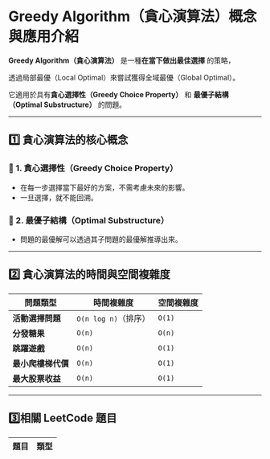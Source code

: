 # Greedy Algorithm（貪心演算法）概念與應用介紹

**Greedy Algorithm（貪心演算法）** 是一種**在當下做出最佳選擇** 的策略，

透過局部最優（Local Optimal）來嘗試獲得全域最優（Global Optimal）。

它適用於具有**貪心選擇性（Greedy Choice Property）** 和 **最優子結構（Optimal Substructure）** 的問題。

---

## **1️⃣ 貪心演算法的核心概念**
### **🔹 1. 貪心選擇性（Greedy Choice Property）**
- 在每一步選擇當下最好的方案，不需考慮未來的影響。
- 一旦選擇，就不能回溯。

### **🔹 2. 最優子結構（Optimal Substructure）**
- 問題的最優解可以透過其子問題的最優解推導出來。

---

## **2️⃣ 貪心演算法的時間與空間複雜度**
| **問題類型** | **時間複雜度** | **空間複雜度** |
|-------------|-------------|-------------|
| **活動選擇問題** | `O(n log n)`（排序） | `O(1)` |
| **分發糖果** | `O(n)` | `O(n)` |
| **跳躍遊戲** | `O(n)` | `O(1)` |
| **最小爬樓梯代價** | `O(n)` | `O(1)` |
| **最大股票收益** | `O(n)` | `O(1)` |

---

## **3️⃣相關 LeetCode 題目**
| 題目 | 類型 |
|------|------|
